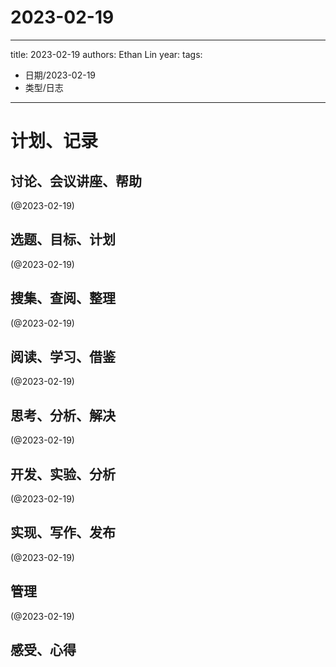 

# 2023-02-19


---
title: 2023-02-19
authors: Ethan Lin
year:
tags:
  - 日期/2023-02-19 
  - 类型/日志 
---




# 计划、记录

## 讨论、会议讲座、帮助

(@2023-02-19)



## 选题、目标、计划

(@2023-02-19)



## 搜集、查阅、整理

(@2023-02-19)



## 阅读、学习、借鉴

(@2023-02-19)



## 思考、分析、解决

(@2023-02-19)



## 开发、实验、分析

(@2023-02-19)



## 实现、写作、发布

(@2023-02-19)





## 管理

(@2023-02-19)



## 感受、心得



